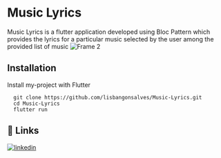 # Music Lyrics
Music Lyrics is a flutter application developed using Bloc Pattern which provides the lyrics for a particular music selected by the user among the provided list of music
![Frame 2](https://user-images.githubusercontent.com/63594467/208030259-8bfab2f8-acf9-4df6-a8ce-d3d5375b1fcb.png)
## Installation

Install my-project with Flutter

```flutter
  git clone https://github.com/lisbangonsalves/Music-Lyrics.git
  cd Music-Lyrics
  flutter run
```
    
## 🔗 Links
[![linkedin](https://img.shields.io/badge/linkedin-0A66C2?style=for-the-badge&logo=linkedin&logoColor=white)](https://www.linkedin.com/in/lisbangonsalves/)

